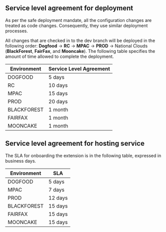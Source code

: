 
<a name="service-level-agreement-for-deployment"></a>
## Service level agreement for deployment

As per the safe deployment mandate, all the configuration changes are treated as code changes. Consequently, they use similar deployment processes.

All changes that are checked in to the dev branch will be deployed in the following order: **Dogfood** -> **RC** -> **MPAC** -> **PROD** -> National Clouds (**BlackForest**, **FairFax**, and **Mooncake**).  The following table specifies the amount of time allowed to complete the deployment.

| Environment | Service Level Agreement |
| ----------- | ------- |
| DOGFOOD     |	5 days  |
| RC	      | 10 days |
| MPAC	      | 15 days |
| PROD	      | 20 days |
| BLACKFOREST |	1 month |
| FAIRFAX	  | 1 month | 
| MOONCAKE    |	1 month | 


<a name="service-level-agreement-for-hosting-service"></a>
## Service level agreement for hosting service

The SLA for onboarding the extension is in the following table, expressed in business days.

| Environment | SLA     |
|-------------|---------|
| DOGFOOD     | 5 days  |
| MPAC        | 7 days  |
| PROD        | 12 days |
| BLACKFOREST | 15 days |
| FAIRFAX     | 15 days |
| MOONCAKE    | 15 days |

